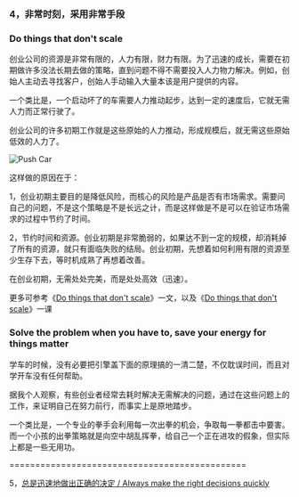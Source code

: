 ### 4，非常时刻，采用非常手段

### Do things that don't scale

创业公司的资源是非常有限的，人力有限，财力有限。为了迅速的成长，需要在初期做许多没法长期去做的策略，直到问题不得不需要投入人力物力解决。例如，创始人主动去寻找客户，创始人手动输入大量本该是用户提供的内容。

一个类比是，一个启动坏了的车需要人力推动起步，达到一定的速度后，它就无需人力而正常行驶了。

创业公司的许多初期工作就是这些原始的人力推动，形成规模后，就无需这些原始低效的人力了。

![Push Car](http://i.imgur.com/oalaoHg.jpg)

这样做的原因在于：

1，创业初期主要目的是降低风险，而核心的风险是产品是否有市场需求。需要问自己的问题，不是这个策略是不是长远之计，而是这样做是不是可以在验证市场需求的过程中节约了时间。

2，节约时间和资源。创业初期是非常脆弱的，如果达不到一定的规模，却消耗掉了所有的资源，就只有面临失败的结局。创业初期，先想着如何利用有限的资源至少生存下去，等时机成熟了再想着改善。

在创业初期，无需处处完美，而是处处高效（迅速）。

更多可参考《[Do things that don't scale](http://paulgraham.com/ds.html)》一文，以及《[Do things that don't scale](http://startupclass.samaltman.com/courses/lec08/)》一课

### Solve the problem when you have to, save your energy for things matter

学车的时候，没有必要把引擎盖下面的原理搞的一清二楚，不仅耽误时间，而且对学开车没有任何帮助。

据我个人观察，有些创业者经常去耗时解决无需解决的问题，通过在这些问题上的工作，来证明自己在努力前行，而事实上是原地踏步。

一个类比是，一个专业的拳手会利用每一次出拳的机会，争取每一拳都击中要害。而一个小孩的出拳策略就是向空中胡乱挥拳，给自己一个正在进攻的假象，但实际上都是一些无用功。

==============================================

5，[总是迅速地做出正确的决定 / Always make the right decisions quickly](https://github.com/linyingkui/startup/tree/master/three/decisions/README.md)
